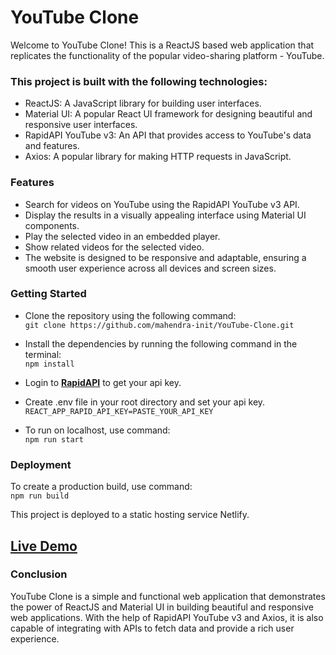 # **YouTube Clone**
Welcome to YouTube Clone! This is a ReactJS based web application that replicates the functionality of the popular video-sharing platform - YouTube. 

### **This project is built with the following technologies:**
- ReactJS: A JavaScript library for building user interfaces.
- Material UI: A popular React UI framework for designing beautiful and responsive user interfaces.
- RapidAPI YouTube v3: An API that provides access to YouTube's data and features.
- Axios: A popular library for making HTTP requests in JavaScript.

### **Features**
- Search for videos on YouTube using the RapidAPI YouTube v3 API.
- Display the results in a visually appealing interface using Material UI components.
- Play the selected video in an embedded player.
- Show related videos for the selected video.
- The website is designed to be responsive and adaptable, ensuring a smooth user experience across all devices and screen sizes.

### **Getting Started**
- Clone the repository using the following command:<br>
    `git clone https://github.com/mahendra-init/YouTube-Clone.git`

- Install the dependencies by running the following command in the terminal:<br>
    `npm install`

- Login to **[RapidAPI](https://rapidapi.com)** to get your api key.
- Create .env file in your root directory and set your api key.<br>
    `REACT_APP_RAPID_API_KEY=PASTE_YOUR_API_KEY`
- To run on localhost, use command:<br>
    `npm run start`

### **Deployment**
To create a production build, use command:<br>
`npm run build`

This project is deployed to a static hosting service Netlify.<br>
## **[Live Demo](https://my-media-page.netlify.app/)**

### **Conclusion**
YouTube Clone is a simple and functional web application that demonstrates the power of ReactJS and Material UI in building beautiful and responsive web applications. With the help of RapidAPI YouTube v3 and Axios, it is also capable of integrating with APIs to fetch data and provide a rich user experience.
